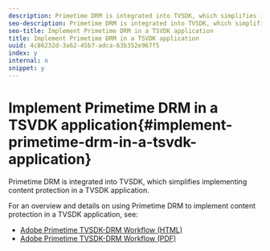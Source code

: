 ```yaml
---
description: Primetime DRM is integrated into TVSDK, which simplifies implementing content protection in a TVSDK application.
seo-description: Primetime DRM is integrated into TVSDK, which simplifies implementing content protection in a TVSDK application.
seo-title: Implement Primetime DRM in a TSVDK application
title: Implement Primetime DRM in a TSVDK application
uuid: 4c86232d-3a62-45b7-adca-63b352e967f5
index: y
internal: n
snippet: y
---
```


# Implement Primetime DRM in a TSVDK application{#implement-primetime-drm-in-a-tsvdk-application}

Primetime DRM is integrated into TVSDK, which simplifies implementing content protection in a TVSDK application.

For an overview and details on using Primetime DRM to implement content protection in a TVSDK application, see:

* [Adobe Primetime TVSDK-DRM Workflow (HTML)](https://help.adobe.com/en_US/primetime/drm/tvsdk-drm-workflow/index.html)
* [Adobe Primetime TVSDK-DRM Workflow (PDF)](https://help.adobe.com/en_US/primetime/drm/tvsdk-drm-workflow/drm_tvsdk_drm_workflow.pdf)

